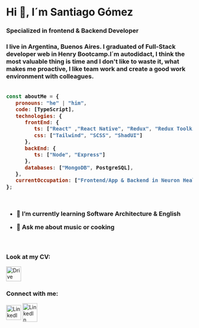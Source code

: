 <h1 align="left">Hi 👋, I´m Santiago Gómez</h1>
<h3 align="left">Specialized in frontend & Backend Developer</h3>

<h3 align="left">I live in Argentina, Buenos Aires. I graduated of Full-Stack developer web in Henry Bootcamp.I´m autodidact, I think the most valuable thing is time and I don't like to waste it, what makes me proactive, I like team work and create a good work environment with colleagues.

<br>
<br>

```javascript
const aboutMe = {
   pronouns: "he" | "him",
   code: [TypeScript],
   technologies: {
      frontEnd: {
         ts: ["React" ,"React Native", "Redux", "Redux Toolkit", "Next.js"],
         css: ["Tailwind", "SCSS", "ShadUI"]
      },
      backEnd: {
         ts: ["Node", "Express"]
      },
      databases: ["MongoDB", PostgreSQL],
   },
   currentOccupation: ["Frontend/App & Backend in Neuron Health"],
};
```

<br>

- 🌱 I’m currently learning **Software Architecture** & **English**

- 💬 Ask me about **music or cooking**

<br>

<h3 align="left">Look at my CV:</h3>
<a href="https://drive.google.com/file/d/1bacPzJ4X8q7UACXJrlZTCQ2k_xEYNH3S/view?usp=share_link" target="blank"><img align="center" src="https://upload.wikimedia.org/wikipedia/commons/thumb/d/da/Google_Drive_logo.png/669px-Google_Drive_logo.png" alt="Drive" height="40" width="40" /></a>

<br>

<h3 align="left">Connect with me:</h3>
<p align="left">
<a href="https://www.linkedin.com/in/santiago-gomez-68ba97239/" target="blank"><img align="center" src="https://raw.githubusercontent.com/rahuldkjain/github-profile-readme-generator/master/src/images/icons/Social/linked-in-alt.svg" alt="LinkedIn" height="40" width="40" /></a>
<a href="mailto:gomezsantiago26999@gmail.com" target="blank"><img align="center" src="https://cdn-icons-png.flaticon.com/512/2965/2965306.png" alt="LinkedIn" height="50" width="40" /></a>
</p>

